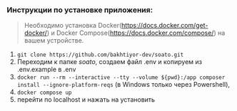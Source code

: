 ### Инструкции по установке приложения:

> Необходимо установка Docker(https://docs.docker.com/get-docker/) 
> и Docker Compose(https://docs.docker.com/compose/) на вашем устройстве.

1. `git clone https://github.com/bakhtiyor-dev/soato.git`
2. Переходим к папке <i>soato</i>, создаем файл .env и копируем из .env.example в .env
3. `docker run --rm --interactive --tty --volume ${pwd}:/app composer install --ignore-platform-reqs` (в Windows только через Powershell),
4. `docker compose up`
5. перейти по localhost и нажать на установить